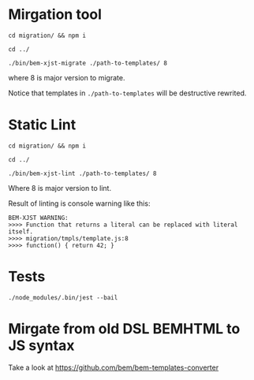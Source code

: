 # Mirgation tool

`cd migration/ && npm i`

`cd ../`

`./bin/bem-xjst-migrate ./path-to-templates/ 8`

where 8 is major version to migrate.

Notice that templates in `./path-to-templates` will be destructive rewrited.

# Static Lint


`cd migration/ && npm i`

`cd ../`

`./bin/bem-xjst-lint ./path-to-templates/ 8`

Where 8 is major version to lint.

Result of linting is console warning like this:

```
BEM-XJST WARNING:
>>>> Function that returns a literal can be replaced with literal itself.
>>>> migration/tmpls/template.js:8
>>>> function() { return 42; }
```

# Tests

`./node_modules/.bin/jest --bail`


# Mirgate from old DSL BEMHTML to JS syntax

Take a look at https://github.com/bem/bem-templates-converter
